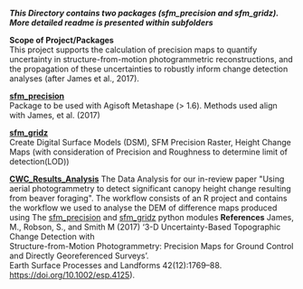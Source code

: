 ***This Directory contains two packages (sfm_precision and sfm_gridz). More detailed readme is presented within 
subfolders***

**Scope of Project/Packages**  
This project supports the calculation of precision maps to quantify uncertainty in structure-from-motion photogrammetric 
reconstructions, and the propagation of these uncertainties to robustly inform change detection analyses 
(after James et al., 2017).


**[sfm_precision](sfm_precision)**  
Package to be used with Agisoft Metashape (> 1.6). Methods used align with James, et al. (2017)

**[sfm_gridz](sfm_gridz)**  
Create Digital Surface Models (DSM), SFM Precision Raster, Height Change Maps (with consideration of Precision and 
Roughness to determine limit of detection(LOD))

**[CWC_Results_Analysis](CWC_Results_Analysis)**
The Data Analysis for our in-review paper "Using aerial photogrammetry to detect significant canopy height change 
resulting from beaver foraging". The workflow consists of an R project and contains the workflow we used to analyse the 
DEM of difference maps produced using The [sfm_precision](sfm_precision) and [sfm_gridz](sfm_gridz) python modules
**References**
James, M., Robson, S., and Smith M (2017) ‘3-D Uncertainty-Based Topographic Change Detection with  
Structure-from-Motion Photogrammetry: Precision Maps for Ground Control and Directly Georeferenced Surveys’.  
Earth Surface Processes and Landforms 42(12):1769–88. https://doi.org/10.1002/esp.4125).

